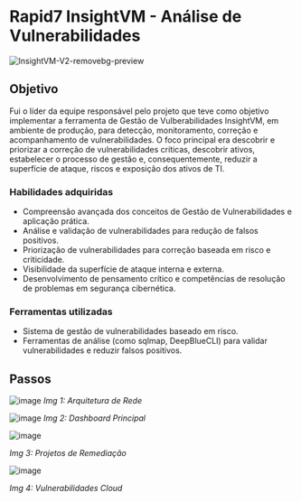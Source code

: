 # Rapid7 InsightVM - Análise de Vulnerabilidades

![InsightVM-V2-removebg-preview](https://github.com/celsofalcao/insightvm/assets/162662857/dcf1cf4a-05fe-41b4-9a66-a520f3838de3)

## Objetivo

Fui o líder da equipe responsável pelo projeto que teve como objetivo implementar a ferramenta de Gestão de Vulberabilidades InsightVM, em ambiente de produção, para detecção, monitoramento, correção e acompanhamento de vulnerabilidades. 
O foco principal era descobrir e priorizar a correção de vulnerabilidades críticas, descobrir ativos, estabelecer o processo de gestão e, consequentemente, reduzir a superfície de ataque, riscos e exposição dos ativos de TI.

### Habilidades adquiridas

- Compreensão avançada dos conceitos de Gestão de Vulnerabilidades e aplicação prática.
- Análise e validação de vulnerabilidades para redução de falsos positivos.
- Priorização de vulnerabilidades para correção baseada em risco e criticidade.
- Visibilidade da superfície de ataque interna e externa.
- Desenvolvimento de pensamento crítico e competências de resolução de problemas em segurança cibernética.

### Ferramentas utilizadas

- Sistema de gestão de vulnerabilidades baseado em risco.
- Ferramentas de análise (como sqlmap, DeepBlueCLI) para validar vulnerabilidades e reduzir falsos positivos.


## Passos

![image](https://github.com/celsofalcao/insightvm/assets/162662857/ed95b363-5289-4866-a6f6-d3c4c850304b)
*Img 1: Arquitetura de Rede*



![image](https://github.com/celsofalcao/insightvm/assets/162662857/5c0ff2dd-bf02-4484-90e6-61da3c8d329b)
*Img 2: Dashboard Principal*



![image](https://github.com/celsofalcao/insightvm/assets/162662857/6a5e3efa-7a86-41b3-89bd-73ea0dbbde48)

*Img 3: Projetos de Remediação*



![image](https://github.com/celsofalcao/insightvm/assets/162662857/2aa12c41-f9ff-456e-acdc-3e91c1f39f13)

*Img 4: Vulnerabilidades Cloud*
